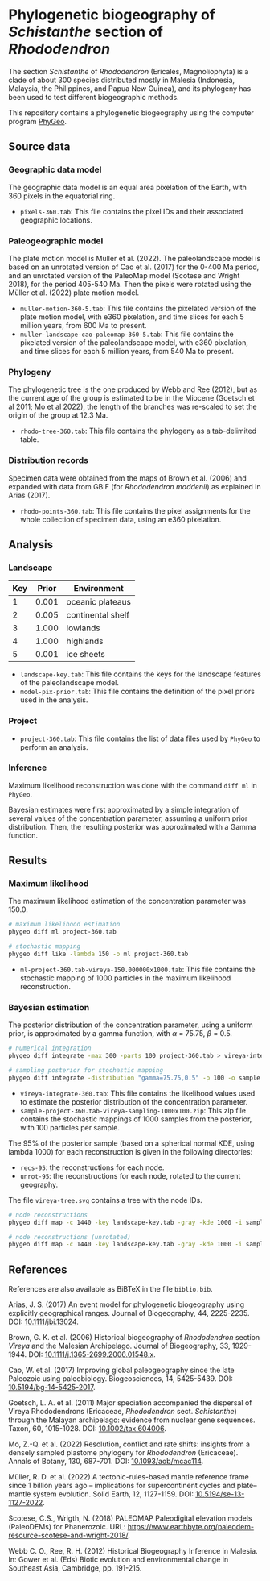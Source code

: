 # Phylogenetic biogeography of *Schistanthe* section of *Rhododendron*

The section *Schistanthe* of *Rhododendron*
(Ericales, Magnoliophyta)
is a clade of about 300 species distributed mostly in Malesia
(Indonesia,
Malaysia,
the Philippines,
and Papua New Guinea),
and its phylogeny has been used to test different biogeographic methods.

This repository contains a phylogenetic biogeography
using the computer program [PhyGeo](https://github.com/js-arias/phygeo).

## Source data

### Geographic data model

The geographic data model is an equal area pixelation of the Earth,
with 360 pixels in the equatorial ring.

- `pixels-360.tab`:
  This file contains the pixel IDs
  and their associated geographic locations.

### Paleogeographic model

The plate motion model is Muller et al. (2022).
The paleolandscape model is based on an unrotated version
of Cao et al. (2017) for the 0-400 Ma period,
and an unrotated version of the PaleoMap model
(Scotese and Wright 2018),
for the period 405-540 Ma.
Then the pixels were rotated
using the Müller et al. (2022) plate motion model.

- `muller-motion-360-5.tab`:
  This file contains the pixelated version of the plate motion model,
  with e360 pixelation,
  and time slices for each 5 million years,
  from 600 Ma to present.
- `muller-landscape-cao-paleomap-360-5.tab`:
  This file contains the pixelated version of the paleolandscape model,
  with e360 pixelation,
  and time slices for each 5 million years,
  from 540 Ma to present.

### Phylogeny

The phylogenetic tree is the one
produced by Webb and Ree (2012),
but as the current age of the group is estimated to be
in the Miocene
(Goetsch et al 2011;
Mo et al 2022),
the length of the branches was re-scaled
to set the origin of the group at 12.3 Ma.

- `rhodo-tree-360.tab`:
  This file contains the phylogeny as a tab-delimited table.

### Distribution records

Specimen data were obtained from the maps of Brown et al. (2006)
and expanded with data from GBIF
(for *Rhododendron maddenii*)
as explained in Arias (2017).

- `rhodo-points-360.tab`:
  This file contains the pixel assignments
  for the whole collection of specimen data,
  using an e360 pixelation.

## Analysis

### Landscape

Key | Prior | Environment
--- | ----- | -----------
  1 | 0.001 | oceanic plateaus
  2 | 0.005 | continental shelf
  3 | 1.000 | lowlands
  4 | 1.000 | highlands
  5 | 0.001 | ice sheets

- `landscape-key.tab`:
  This file contains the keys for the landscape features
  of the paleolandscape model.
- `model-pix-prior.tab`:
  This file contains the definition of the pixel priors
  used in the analysis.

### Project

- `project-360.tab`:
This file contains the list of data files used by `PhyGeo`
to perform an analysis.

### Inference

Maximum likelihood reconstruction
was done with the command `diff ml` in `PhyGeo`.

Bayesian estimates were first approximated
by a simple integration of several values
of the concentration parameter,
assuming a uniform prior distribution.
Then,
the resulting posterior was approximated with a Gamma function.

## Results

### Maximum likelihood

The maximum likelihood estimation
of the concentration parameter was 150.0.

```bash
# maximum likelihood estimation
phygeo diff ml project-360.tab

# stochastic mapping
phygeo diff like -lambda 150 -o ml project-360.tab
```

- `ml-project-360.tab-vireya-150.000000x1000.tab`:
  This file contains the stochastic mapping of 1000 particles
  in the maximum likelihood reconstruction.

### Bayesian estimation

The posterior distribution of the concentration parameter,
using a uniform prior,
is approximated by a gamma function,
with $\alpha$ = 75.75, $\beta$ = 0.5.

```bash
# numerical integration
phygeo diff integrate -max 300 -parts 100 project-360.tab > vireya-integrate-360.tab

# sampling posterior for stochastic mapping
phygeo diff integrate -distribution "gamma=75.75,0.5" -p 100 -o sample project-360.tab
```

- `vireya-integrate-360.tab`:
  This file contains the likelihood values
  used to estimate the posterior distribution
  of the concentration parameter.
- `sample-project-360.tab-vireya-sampling-1000x100.zip`:
  This zip file contains the stochastic mappings
  of 1000 samples from the posterior,
  with 100 particles per sample.

The 95% of the posterior sample
(based on a spherical normal KDE,
using lambda 1000)
for each reconstruction is given in the following directories:

- `recs-95`:
  the reconstructions for each node.
- `unrot-95`:
  the reconstructions for each node, rotated to the current geography.

The file `vireya-tree.svg` contains a tree with the node IDs.

```bash
# node reconstructions
phygeo diff map -c 1440 -key landscape-key.tab -gray -kde 1000 -i sample-project.tab-vireya-sampling-1000x100.tab -o "recs-95/r" project-360.tab

# node reconstructions (unrotated)
phygeo diff map -c 1440 -key landscape-key.tab -gray -kde 1000 -i sample-project.tab-cireya-sampling-1000x100.tab -unrot -o "unrot-95/u" project-360.tab
```

## References

References are also available as BiBTeX in the file `biblio.bib`.

Arias, J. S.
(2017)
An event model for phylogenetic biogeography using explicitly geographical ranges.
Journal of Biogeography, 44, 2225-2235.
DOI: [10.1111/jbi.13024](https://doi.org/10.1111/jbi.13024).

Brown, G. K. et al.
(2006)
Historical biogeography of *Rhododendron* section *Vireya* and the Malesian Archipelago.
Journal of Biogeography, 33, 1929-1944.
DOI: [10.1111/j.1365-2699.2006.01548.x](https://doi.org/10.1111/j.1365-2699.2006.01548.x).

Cao, W. et al.
(2017)
Improving global paleogeography since the late Paleozoic using paleobiology.
Biogeosciences, 14, 5425-5439.
DOI: [10.5194/bg-14-5425-2017](https://doi.org/10.5194/bg-14-5425-2017).

Goetsch, L. A. et al.
(2011)
Major speciation accompanied the dispersal of Vireya Rhododendrons (Ericaceae, *Rhododendron* sect. *Schistanthe*) through the Malayan archipelago: evidence from nuclear gene sequences.
Taxon, 60, 1015-1028.
DOI: [10.1002/tax.604006](https://doi.org/10.1002/tax.604006).

Mo, Z.-Q. et al.
(2022)
Resolution, conflict and rate shifts: insights from a densely sampled plastome phylogeny for *Rhododendron* (Ericaceae).
Annals of Botany, 130, 687-701.
DOI: [10.1093/aob/mcac114](https://doi.org/10.1093/aob/mcac114).

Müller, R. D. et al.
(2022)
A tectonic-rules-based mantle reference frame since 1 billion years ago – implications for supercontinent cycles and plate–mantle system evolution.
Solid Earth, 12, 1127-1159.
DOI: [10.5194/se-13-1127-2022](https://doi.org/10.5194/se-13-1127-2022).

Scotese, C.S., Wrigth, N.
(2018)
PALEOMAP Paleodigital elevation models (PaleoDEMs) for Phanerozoic.
URL: <https://www.earthbyte.org/paleodem-resource-scotese-and-wright-2018/>.

Webb C. O., Ree, R. H.
(2012)
Historical Biogeography Inference in Malesia.
In: Gower et al. (Eds)
Biotic evolution and environmental change in Southeast Asia,
Cambridge, pp. 191-215.
